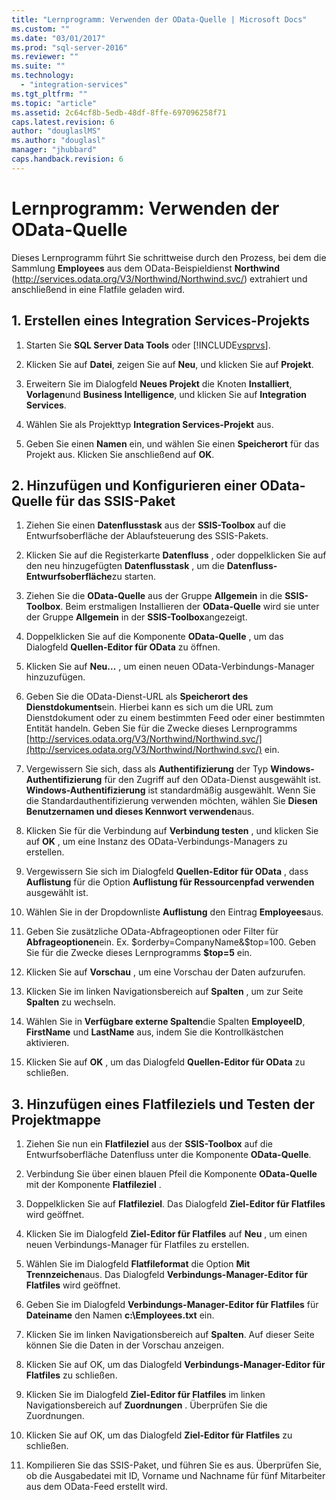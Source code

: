 ```yaml
---
title: "Lernprogramm: Verwenden der OData-Quelle | Microsoft Docs"
ms.custom: ""
ms.date: "03/01/2017"
ms.prod: "sql-server-2016"
ms.reviewer: ""
ms.suite: ""
ms.technology: 
  - "integration-services"
ms.tgt_pltfrm: ""
ms.topic: "article"
ms.assetid: 2c64cf8b-5edb-48df-8ffe-697096258f71
caps.latest.revision: 6
author: "douglaslMS"
ms.author: "douglasl"
manager: "jhubbard"
caps.handback.revision: 6
---
```

# Lernprogramm: Verwenden der OData-Quelle
  Dieses Lernprogramm führt Sie schrittweise durch den Prozess, bei dem die Sammlung **Employees** aus dem OData-Beispieldienst **Northwind** (http://services.odata.org/V3/Northwind/Northwind.svc/) extrahiert und anschließend in eine Flatfile geladen wird.  
  
## 1. Erstellen eines Integration Services-Projekts  
  
1.  Starten Sie **SQL Server Data Tools** oder [!INCLUDE[vsprvs](../../includes/vsprvs-md.md)].  
  
2.  Klicken Sie auf **Datei**, zeigen Sie auf **Neu**, und klicken Sie auf **Projekt**.  
  
3.  Erweitern Sie im Dialogfeld **Neues Projekt** die Knoten **Installiert**, **Vorlagen**und **Business Intelligence**, und klicken Sie auf **Integration Services**.  
  
4.  Wählen Sie als Projekttyp **Integration Services-Projekt** aus.  
  
5.  Geben Sie einen **Namen** ein, und wählen Sie einen **Speicherort** für das Projekt aus. Klicken Sie anschließend auf **OK**.  
  
## 2. Hinzufügen und Konfigurieren einer OData-Quelle für das SSIS-Paket  
  
1.  Ziehen Sie einen **Datenflusstask** aus der **SSIS-Toolbox** auf die Entwurfsoberfläche der Ablaufsteuerung des SSIS-Pakets.  
  
2.  Klicken Sie auf die Registerkarte **Datenfluss** , oder doppelklicken Sie auf den neu hinzugefügten **Datenflusstask** , um die **Datenfluss-Entwurfsoberfläche**zu starten.  
  
3.  Ziehen Sie die **OData-Quelle** aus der Gruppe **Allgemein** in die **SSIS-Toolbox**. Beim erstmaligen Installieren der **OData-Quelle** wird sie unter der Gruppe **Allgemein** in der **SSIS-Toolbox**angezeigt.  
  
4.  Doppelklicken Sie auf die Komponente **OData-Quelle** , um das Dialogfeld **Quellen-Editor für OData** zu öffnen.  
  
5.  Klicken Sie auf **Neu…** , um einen neuen OData-Verbindungs-Manager hinzuzufügen.  
  
6.  Geben Sie die OData-Dienst-URL als **Speicherort des Dienstdokuments**ein. Hierbei kann es sich um die URL zum Dienstdokument oder zu einem bestimmten Feed oder einer bestimmten Entität handeln. Geben Sie für die Zwecke dieses Lernprogramms [http://services.odata.org/V3/Northwind/Northwind.svc/](http://services.odata.org/V3/Northwind/Northwind.svc/) ein.  
  
7.  Vergewissern Sie sich, dass als **Authentifizierung** der Typ **Windows-Authentifizierung** für den Zugriff auf den OData-Dienst ausgewählt ist. **Windows-Authentifizierung** ist standardmäßig ausgewählt. Wenn Sie die Standardauthentifizierung verwenden möchten, wählen Sie **Diesen Benutzernamen und dieses Kennwort verwenden**aus.  
  
8.  Klicken Sie für die Verbindung auf **Verbindung testen** , und klicken Sie auf **OK** , um eine Instanz des OData-Verbindungs-Managers zu erstellen.  
  
9. Vergewissern Sie sich im Dialogfeld **Quellen-Editor für OData** , dass **Auflistung** für die Option **Auflistung für Ressourcenpfad verwenden** ausgewählt ist.  
  
10. Wählen Sie in der Dropdownliste **Auflistung** den Eintrag **Employees**aus.  
  
11. Geben Sie zusätzliche OData-Abfrageoptionen oder Filter für **Abfrageoptionen**ein. Ex. $orderby=CompanyName&$top=100. Geben Sie für die Zwecke dieses Lernprogramms **$top=5** ein.  
  
12. Klicken Sie auf **Vorschau** , um eine Vorschau der Daten aufzurufen.  
  
13. Klicken Sie im linken Navigationsbereich auf **Spalten** , um zur Seite **Spalten** zu wechseln.  
  
14. Wählen Sie in **Verfügbare externe Spalten**die Spalten **EmployeeID**, **FirstName** und **LastName** aus, indem Sie die Kontrollkästchen aktivieren.  
  
15. Klicken Sie auf **OK** , um das Dialogfeld **Quellen-Editor für OData** zu schließen.  
  
## 3. Hinzufügen eines Flatfileziels und Testen der Projektmappe  
  
1.  Ziehen Sie nun ein **Flatfileziel** aus der **SSIS-Toolbox** auf die Entwurfsoberfläche Datenfluss unter die Komponente **OData-Quelle**.  
  
2.  Verbindung Sie über einen blauen Pfeil die Komponente **OData-Quelle** mit der Komponente **Flatfileziel** .  
  
3.  Doppelklicken Sie auf **Flatfileziel**. Das Dialogfeld **Ziel-Editor für Flatfiles** wird geöffnet.  
  
4.  Klicken Sie im Dialogfeld **Ziel-Editor für Flatfiles** auf **Neu** , um einen neuen Verbindungs-Manager für Flatfiles zu erstellen.  
  
5.  Wählen Sie im Dialogfeld **Flatfileformat** die Option **Mit Trennzeichen**aus. Das Dialogfeld **Verbindungs-Manager-Editor für Flatfiles** wird geöffnet.  
  
6.  Geben Sie im Dialogfeld **Verbindungs-Manager-Editor für Flatfiles** für **Dateiname** den Namen **c:\Employees.txt** ein.  
  
7.  Klicken Sie im linken Navigationsbereich auf **Spalten**. Auf dieser Seite können Sie die Daten in der Vorschau anzeigen.  
  
8.  Klicken Sie auf OK, um das Dialogfeld **Verbindungs-Manager-Editor für Flatfiles** zu schließen.  
  
9. Klicken Sie im Dialogfeld **Ziel-Editor für Flatfiles** im linken Navigationsbereich auf **Zuordnungen** . Überprüfen Sie die Zuordnungen.  
  
10. Klicken Sie auf OK, um das Dialogfeld **Ziel-Editor für Flatfiles** zu schließen.  
  
11. Kompilieren Sie das SSIS-Paket, und führen Sie es aus. Überprüfen Sie, ob die Ausgabedatei mit ID, Vorname und Nachname für fünf Mitarbeiter aus dem OData-Feed erstellt wird.  
  
  